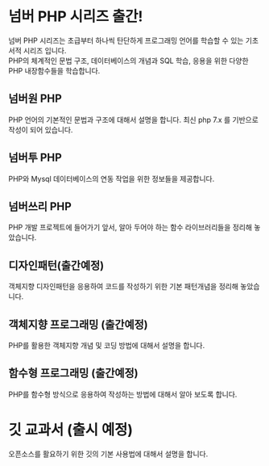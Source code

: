 # 넘버 PHP 시리즈 출간!  
넘버 PHP 시리즈는 초급부터 하나씩 탄단하게 프로그래밍 언어를 학습할 수 있는 기초서적 시리즈 입니다.  
PHP의 체계적인 문법 구조, 데이터베이스의 개념과 SQL 학습, 응용을 위한 다양한 PHP 내장함수들을 학습합니다.

## 넘버원 PHP
PHP 언어의 기본적인 문법과 구조에 대해서 설명을 합니다. 최신 php 7.x 를 기반으로 작성이 되어 있습니다.

## 넘버투 PHP
PHP와 Mysql 데이터베이스의 연동 작업을 위한 정보들을 제공합니다.

## 넘버쓰리 PHP
PHP 개발 프로젝트에 들어가기 앞서, 알아 두어야 하는 함수 라이브러리들을 정리해 놓았습니다.

## 디자인패턴(출간예정)
객체지향 디자인패턴을 응용하여 코드를 작성하기 위한 기본 패턴개념을 정리해 놓았습니다.

## 객체지향 프로그래밍 (출간예정)
PHP를 활용한 객체지향 개념 및 코딩 방법에 대해서 설명을 합니다.

## 함수형 프로그래밍 (출간예정)
PHP를 함수형 방식으로 응용하여 작성하는 방법에 대해서 알아 보도록 합니다.

# 깃 교과서 (출시 예정)
오픈소스를 활요하기 위한 깃의 기본 사용법에 대해서 설명을 합니다.

